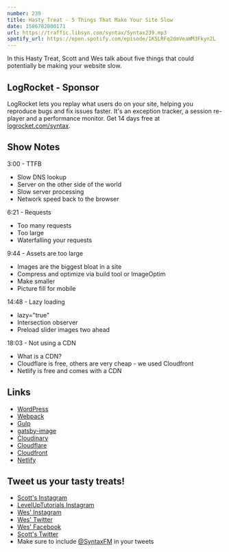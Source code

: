 ```yaml
---
number: 239
title: Hasty Treat - 5 Things That Make Your Site Slow
date: 1586782800171
url: https://traffic.libsyn.com/syntax/Syntax239.mp3
spotify_url: https://open.spotify.com/episode/1K5LRFq2dmVeaWM3Fkyn2L
---
```


In this Hasty Treat, Scott and Wes talk about five things that could potentially be making your website slow.

## LogRocket - Sponsor
LogRocket lets you replay what users do on your site, helping you reproduce bugs and fix issues faster. It's an exception tracker, a session re-player and a performance monitor. Get 14 days free at [logrocket.com/syntax](https://logrocket.com/syntax).

## Show Notes

3:00 - TTFB 

* Slow DNS lookup
* Server on the other side of the world
* Slow server processing
* Network speed back to the browser

6:21 - Requests

* Too many requests
* Too large
* Waterfalling your requests

9:44 - Assets are too large

* Images are the biggest bloat in a site
* Compress and optimize via build tool or ImageOptim
* Make smaller
* Picture fill for mobile

14:48 - Lazy loading

* lazy="true"
* Intersection observer
* Preload slider images two ahead

18:03 - Not using a CDN

* What is a CDN?
* Cloudflare is free, others are very cheap - we used Cloudfront
* Netlify is free and comes with a CDN

## Links
* [WordPress](https://wordpress.org/)
* [Webpack](https://webpack.js.org/)
* [Gulp](https://gulpjs.com/)
* [gatsby-image](https://www.gatsbyjs.org/packages/gatsby-image/)
* [Cloudinary](https://cloudinary.com/)
* [Cloudflare](https://www.cloudflare.com/)
* [Cloudfront](https://aws.amazon.com/cloudfront/)
* [Netlify](https://www.netlify.com/)

## Tweet us your tasty treats!
* [Scott's Instagram](https://www.instagram.com/stolinski/)
* [LevelUpTutorials Instagram](https://www.instagram.com/LevelUpTutorials/)
* [Wes' Instagram](https://www.instagram.com/wesbos/)
* [Wes' Twitter](https://twitter.com/wesbos)
* [Wes' Facebook](https://www.facebook.com/wesbos.developer)
* [Scott's Twitter](https://twitter.com/stolinski)
* Make sure to include [@SyntaxFM](https://twitter.com/SyntaxFM) in your tweets